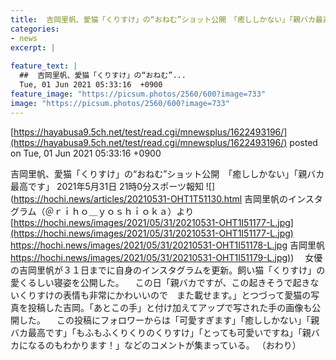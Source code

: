 ```yaml
---
title:  吉岡里帆、愛猫「くりすけ」の“おねむ”ショット公開　「癒ししかない」「親バカ最高です」  
categories:
- news
excerpt: |
  
feature_text: |
  ##  吉岡里帆、愛猫「くりすけ」の“おねむ”...
  Tue, 01 Jun 2021 05:33:16  +0900
feature_image: "https://picsum.photos/2560/600?image=733"
image: "https://picsum.photos/2560/600?image=733"
---
```


[https://hayabusa9.5ch.net/test/read.cgi/mnewsplus/1622493196/](https://hayabusa9.5ch.net/test/read.cgi/mnewsplus/1622493196/)
posted on Tue, 01 Jun 2021 05:33:16  +0900

<!--more-->

吉岡里帆、愛猫「くりすけ」の“おねむ”ショット公開　「癒ししかない」「親バカ最高です」 2021年5月31日 21時0分スポーツ報知 ![](https://hochi.news/articles/20210531-OHT1T51130.html 吉岡里帆のインスタグラム（＠ｒｉｈｏ＿ｙｏｓｈｉｏｋａ）より [https://hochi.news/images/2021/05/31/20210531-OHT1I51177-L.jpg](https://hochi.news/images/2021/05/31/20210531-OHT1I51177-L.jpg) https://hochi.news/images/2021/05/31/20210531-OHT1I51178-L.jpg 吉岡里帆 [https://hochi.news/images/2021/05/31/20210531-OHT1I51179-L.jpg)](https://hochi.news/images/2021/05/31/20210531-OHT1I51179-L.jpg)) 　女優の吉岡里帆が３１日までに自身のインスタグラムを更新。飼い猫「くりすけ」の愛くるしい寝姿を公開した。 　この日「親バカですが、この起きそうで起きないくりすけの表情も非常にかわいいので　また載せます。」とつづって愛猫の写真を投稿した吉岡。「あとこの手」と付け加えてアップで写された手の画像も公開した。 　この投稿にフォロワーからは「可愛すぎます」「癒ししかない」「親バカ最高です」「もふもふくりくりのくりすけ」「とっても可愛いですね」「親バカになるのもわかります！」などのコメントが集まっている。 （おわり）

